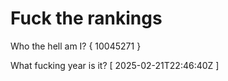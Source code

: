 # Fuck the rankings

Who the hell am I?
{ 10045271 }

What fucking year is it?
[ 2025-02-21T22:46:40Z ]
